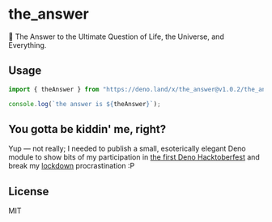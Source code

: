 # the_answer

🔮 The Answer to the Ultimate Question of Life, the Universe, and Everything.

## Usage

```ts
import { theAnswer } from "https://deno.land/x/the_answer@v1.0.2/the_answer.ts";

console.log(`the answer is ${theAnswer}`);
```

## You gotta be kiddin' me, right?

Yup — not really; I needed to publish a small, esoterically elegant Deno module to show bits of my participation in [the first Deno Hacktoberfest](https://github.com/nestdotland/hacktoberfest-2020) and break my [lockdown](https://en.wikipedia.org/wiki/COVID-19_pandemic_lockdowns) procrastination :P

## License

MIT
